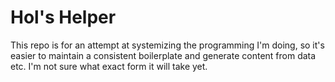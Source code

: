 # Hol's Helper

This repo is for an attempt at systemizing the programming I'm doing, so it's easier to maintain a consistent boilerplate and generate content from data etc. I'm not sure what exact form it will take yet.